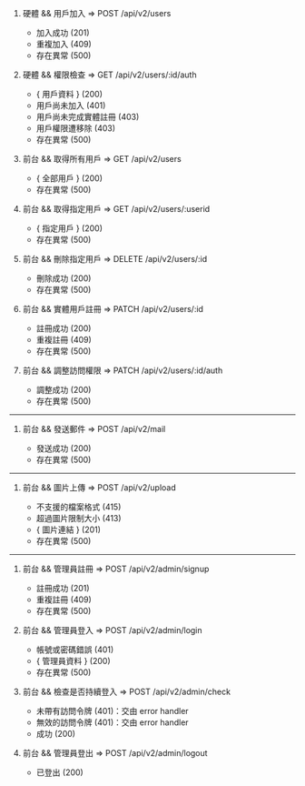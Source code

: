 1. 硬體 && 用戶加入 => POST /api/v2/users

   - 加入成功 (201)
   - 重複加入 (409)
   - 存在異常 (500)

2. 硬體 && 權限檢查 => GET /api/v2/users/:id/auth

   - { 用戶資料 } (200)
   - 用戶尚未加入 (401)
   - 用戶尚未完成實體註冊 (403)
   - 用戶權限遭移除 (403)
   - 存在異常 (500)

3. 前台 && 取得所有用戶 => GET /api/v2/users

   - { 全部用戶 } (200)
   - 存在異常 (500)

4. 前台 && 取得指定用戶 => GET /api/v2/users/:userid

   - { 指定用戶 } (200)
   - 存在異常 (500)

5. 前台 && 刪除指定用戶 => DELETE /api/v2/users/:id

   - 刪除成功 (200)
   - 存在異常 (500)

6. 前台 && 實體用戶註冊 => PATCH /api/v2/users/:id

   - 註冊成功 (200)
   - 重複註冊 (409)
   - 存在異常 (500)

7. 前台 && 調整訪問權限 => PATCH /api/v2/users/:id/auth

   - 調整成功 (200)
   - 存在異常 (500)

---

1. 前台 && 發送郵件 => POST /api/v2/mail

   - 發送成功 (200)
   - 存在異常 (500)

---

1. 前台 && 圖片上傳 => POST /api/v2/upload

   - 不支援的檔案格式 (415)
   - 超過圖片限制大小 (413)
   - { 圖片連結 } (201)
   - 存在異常 (500)

---

1. 前台 && 管理員註冊 => POST /api/v2/admin/signup

   - 註冊成功 (201)
   - 重複註冊 (409)
   - 存在異常 (500)

2. 前台 && 管理員登入 => POST /api/v2/admin/login

   - 帳號或密碼錯誤 (401)
   - { 管理員資料 } (200)
   - 存在異常 (500)

3. 前台 && 檢查是否持續登入 => POST /api/v2/admin/check

   - 未帶有訪問令牌 (401)：交由 error handler
   - 無效的訪問令牌 (401)：交由 error handler
   - 成功 (200)

4. 前台 && 管理員登出 => POST /api/v2/admin/logout

   - 已登出 (200)
